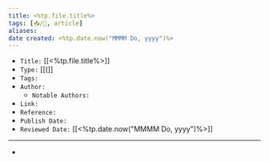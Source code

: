 ```yaml
---
title: <%tp.file.title%>
tags: [📥️/📰️, article]
aliases:
date created: <%tp.date.now("MMMM Do, yyyy")%>
---
```


- `Title:` [[<%tp.file.title%>]]
- `Type:` [[(]]
- `Tags:` 
- `Author:` 
	- `Notable Authors:` 
- `Link:` 
- `Reference:` 
- `Publish Date:` 
- `Reviewed Date:` [[<%tp.date.now("MMMM Do, yyyy")%>]]

---

- 